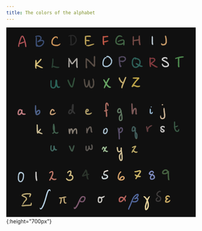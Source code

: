 ```yaml
---
title: The colors of the alphabet
---
```


![synaesthesia](/assets/img/synaesthesia.png){:height="700px"}